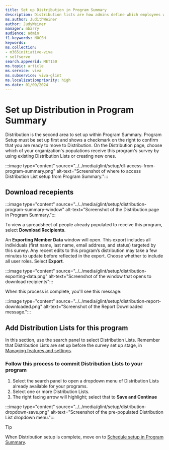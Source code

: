 ```yaml
---
title: Set up Distribution in Program Summary
description: Distribution lists are how admins define which employees within an organization should receive a survey.
ms.author: JudithWeiner
author: JudyWeiner
manager: mbarry
audience: admin
f1.keywords: NOCSH
keywords: 
ms.collection:  
- m365initiative-viva
- selfserve 
search.appverid: MET150 
ms.topic: article
ms.service: viva
ms.subservice: viva-glint
ms.localizationpriority: high
ms.date: 01/09/2024
---
```


# Set up Distribution in Program Summary

Distribution is the second area to set up within Program Summary. Program Setup must be set up first and shows a checkmark on the right to confirm that you are ready to move to Distribution. On the Distribution page, choose which of your organization's populations receive this program's survey by using existing Distribution Lists or creating new ones.

:::image type="content" source="../../media/glint/setup/dl-access-from-program-summary.png" alt-text="Screenshot of where to access Distribution List setup from Program Summary.":::

## Download recepients

:::image type="content" source="../../media/glint/setup/distribution-program-summary-window" alt-text="Screenshot of the Distribution page in Program Summary.":::

To view a spreadsheet of people already populated to receive this program, select **Download Recipients**. 

An **Exporting Member Data** window will open. This export includes all individuals (first name, last name, email address, and status) targeted by this survey. Any recent edits to this program’s distribution may take a few minutes to update before reflected in the export. Choose whether to include all user roles. Select **Export**.

:::image type="content" source="../../media/glint/setup/distribution-exporting-data.png" alt-text="Screenshot of the window that opens to download recipients":::

When this process is complete, you'll see this message:

:::image type="content" source="../../media/glint/setup/distribution-report-downloaded.png" alt-text="Screenshot of the Report Downloaded message.":::

## Add Distribution Lists for this program

In this section, use the search panel to select Distribution Lists. Remember that Distribution Lists are set up before the survey set up stage, in [Managing features and settings](/../../viva/glint/setup/set-up-distribution-lists).

### Follow this process to commit Distribution Lists to your program
1. Select the search panel to open a dropdown menu of Distribution Lists already available for your programs.
1. Select one or more Distribution Lists.
1. The right facing arrow will highlight; select that to **Save and Continue**

:::image type="content" source="../../media/glint/setup/distribution-dropdown-save.png" alt-text="Screenshot of the pre-populated Distribution List dropdown menu.":::

>[!TIP]
>When Distribution setup is complete, move on to [Schedule setup in Program Summary](https://go.microsoft.com/fwlink/?linkid=2230977).
